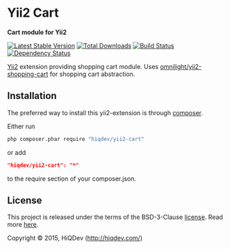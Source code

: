 Yii2 Cart
=========

**Cart module for Yii2**

[![Latest Stable Version](https://poser.pugx.org/hiqdev/yii2-cart/v/stable)](//packagist.org/packages/hiqdev/yii2-cart)
[![Total Downloads](https://poser.pugx.org/hiqdev/yii2-cart/downloads)](//packagist.org/packages/hiqdev/yii2-cart)
[![Build Status](https://img.shields.io/travis/hiqdev/yii2-cart.svg)](http://travis-ci.org/hiqdev/yii2-cart)
[![Dependency Status](https://www.versioneye.com/php/hiqdev:yii2-cart/dev-master/badge.svg)](https://www.versioneye.com/php/hiqdev:yii2-cart/dev-master)

[Yii2](http://yiiframework.com) extension providing shopping cart module.
Uses [omnilight/yii2-shopping-cart](https://github.com/omnilight/yii2-shopping-cart) for shopping cart abstraction.

## Installation

The preferred way to install this yii2-extension is through [composer](http://getcomposer.org/download/).

Either run

```sh
php composer.phar require "hiqdev/yii2-cart"
```

or add

```json
"hiqdev/yii2-cart": "*"
```

to the require section of your composer.json.

## License

This project is released under the terms of the BSD-3-Clause [license](LICENSE).
Read more [here](http://choosealicense.com/licenses/bsd-3-clause).

Copyright © 2015, HiQDev (http://hiqdev.com/)
